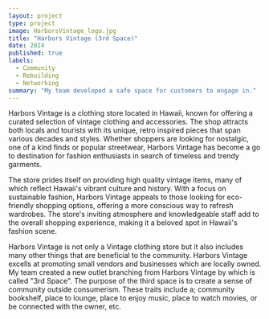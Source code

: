 ```yaml
---
layout: project
type: project
image: HarborsVintage_logo.jpg
title: "Harbors Vintage (3rd Space)"
date: 2024
published: true
labels:
  - Community 
  - Rebuilding
  - Networking
summary: "My team developed a safe space for customers to engage in."
---
```

  Harbors Vintage is a clothing store located in Hawaii, known for offering a curated selection of vintage clothing and accessories. The shop attracts both locals and tourists with its unique, retro inspired pieces that span various decades and styles. Whether shoppers are looking for nostalgic, one of a kind finds or popular streetwear, Harbors Vintage has become a go to destination for fashion enthusiasts in search of timeless and trendy garments.

  The store prides itself on providing high quality vintage items, many of which reflect Hawaii's vibrant culture and history. With a focus on sustainable fashion, Harbors Vintage appeals to those looking for eco-friendly shopping options, offering a more conscious way to refresh wardrobes. The store's inviting atmosphere and knowledgeable staff add to the overall shopping experience, making it a beloved spot in Hawaii's fashion scene.

  Harbors Vintage is not only a Vintage clothing store but it also includes many other things that are beneficial to the community. Harbors Vintage excells at promoting small vendors and businesses which are locally owned. My team created a new outlet branching from Harbors Vintage by which is called "3rd Space". The purpose of the third space is to create a sense of community outside consumerism. These traits include a; community bookshelf, place to lounge, place to enjoy music, place to watch movies, or be connected with the owner, etc. 




